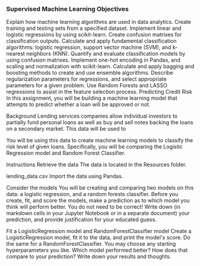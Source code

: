 ### Supervised Machine Learning Objectives

Explain how machine learning algorithms are used in data analytics.
Create training and testing sets from a specified dataset.
Implement linear and logistic regressions by using scikit-learn.
Create confusion matrixes for classification outputs.
Calculate and apply fundamental classification algorithms: logistic regression, support vector machine (SVM), and k-nearest neighbors (KNN).
Quantify and evaluate classification models by using confusion matrixes.
Implement one-hot encoding in Pandas, and scaling and normalization with scikit-learn.
Calculate and apply bagging and boosting methods to create and use ensemble algorithms.
Describe regularization parameters for regressions, and select appropriate parameters for a given problem.
Use Random Forests and LASSO regressions to assist in the feature selection process.
Predicting Credit Risk
In this assignment, you will be building a machine learning model that attempts to predict whether a loan will be approved or not.

Background
Lending services companies allow individual investors to partially fund personal loans as well as buy and sell notes backing the loans on a secondary market. This data will be used to

You will be using this data to create machine learning models to classify the risk level of given loans. Specifically, you will be comparing the Logistic Regression model and Random Forest Classifier.

Instructions
Retrieve the data
The data is located in the Resources folder.

lending_data.csv
Import the data using Pandas.

Consider the models
You will be creating and comparing two models on this data: a logistic regression, and a random forests classifier. Before you create, fit, and score the models, make a prediction as to which model you think will perform better. You do not need to be correct! Write down (in markdown cells in your Jupyter Notebook or in a separate document) your prediction, and provide justification for your educated guess.

Fit a LogisticRegression model and RandomForestClassifier model
Create a LogisticRegression model, fit it to the data, and print the model's score. Do the same for a RandomForestClassifier. You may choose any starting hyperparameters you like. Which model performed better? How does that compare to your prediction? Write down your results and thoughts.
